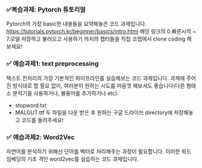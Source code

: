 ### :white_check_mark:복습과제: Pytorch 튜토리얼 <br/>
Pytorch의 가장 basic한 내용들을 요약해놓은 코드 과제입니다.
https://tutorials.pytorch.kr/beginner/basics/intro.html
해당 링크의 0.빠른시작 ~ 7.모델 저장하고 불러오고 사용하기 까지의 챕터들을 직접 코랩에서 clone coding 해보세요!

### :white_check_mark: 예습과제1: text preprocessing <br/>
텍스트 전처리의 가장 기본적인 파이프라인를 실습해보는 코드 과제입니다. 과제에 주어진 방식대로 할 필요 없이, 여러분이 원하는 시도를 마음껏 해보셔도 좋습니다(다른 형태소 분석기를 사용하거나, 불용어를 추가하거나 etc).
- stopword.txt
- MALGUT.ttf
두 파일을 다운 받은 후 원하는 구글 드라이브 directory에 저장해놓고 코드를 돌려주세요!

### :white_check_mark: 예습과제2: Word2Vec <br/>
자연어를 분석하기 위해선 단어를 벡터로 처리해주는 과정이 필요합니다. 이러한 워드 임베딩의 기초 격인 word2vec를 실습하는 코드 과제입니다.

